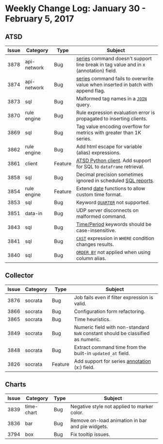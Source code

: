# Weekly Change Log: January 30 - February 5, 2017

## ATSD

| Issue| Category    | Type    | Subject                                                                              |
|------|-------------|---------|--------------------------------------------------------------------------------------|
| 3878 | api-network | Bug     | [series](../../api/network/series.md#series-command) command doesn't support line break in tag value and in x (annotation) field.     |
| 3874 | api-network | Bug     | [series](../../api/network/series.md#series-command) command fails to overwrite value when inserted in batch with append flag.|
| 3873 | sql         | Bug     | Malformed tag names in a [`JOIN`](../../sql/README.md#joins) query. |
| 3870 | rule engine | Bug     | Rule expression evaluation error is propagated to inserting clients. |
| 3869 | sql         | Bug     | Tag value encoding overflow for metrics with greater than 1K series. |
| 3862 | rule engine | Bug     | Add html escape for variable (alias) expressions. |
| 3861 | client      | Feature | [ATSD Python client](https://github.com/axibase/atsd-api-python#sql-queries). Add support for SQL to `dataframe` retrieval.|
| 3858 | sql         | Bug     | Decimal precision sometimes ignored in scheduled [SQL reports](../../sql/scheduled-sql.md).|
| 3854 | rule engine | Feature | Extend [date](../../rule-engine/functions-time.md) functions to allow custom time format.|
| 3853 | sql         | Bug     | Keyword [`QUARTER`](../../api/data/series/time-unit.md#time-unit) not supported. |
| 3851 | data-in     | Bug     | UDP server disconnects on malformed command. |
| 3843 | sql         | Bug     | [Time/Period](../../sql/README.md#reserved-words) keywords should be case-insensitive. |
| 3841 | sql         | Bug     | [`CAST`](../../sql/README.md#cast) expression in `WHERE` condition changes results. |
| 3840 | sql         | Bug     | [`ORDER BY`](../../sql/README.md#ordering) not applied when using column alias. |

## Collector

| Issue| Category    | Type    | Subject                                                                              |
|------|-------------|---------|--------------------------------------------------------------------------------------|
| 3876 | socrata     | Bug     | Job fails even if filter expression is valid. |
| 3866 | socrata     | Bug     | Configuration form refactoring. |
| 3865 | socrata     | Bug     | Time heuristics. |
| 3849 | socrata     | Bug     | Numeric field with non-standard `NaN` constant should be classified as numeric. |
| 3848 | socrata     | Bug     | Extract command time from the built-in `updated_at` field.|
| 3826 | socrata     | Feature | Add support for series [annotation](../../api/network/series.md#series-tags-text-value-messages) (x:) field. |

## Charts

| Issue| Category    | Type    | Subject                                                                              |
|------|-------------|---------|--------------------------------------------------------------------------------------|
| 3839 | time-chart  | Bug     | Negative style not applied to marker color. |
| 3836 | bar         | Bug     | Remove on-load animation in bar and pie widgets. |
| 3794 | box         | Bug     | Fix tooltip issues. |
